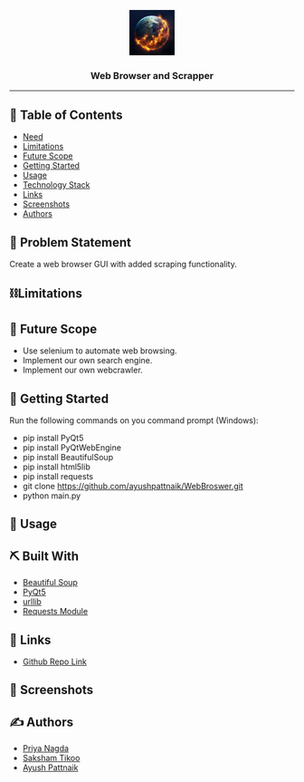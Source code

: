 <p align="center">
  <a href="" rel="noopener">
 <img width="80" alt="readme" src="logo.jpg">
</a>
</p>

<h3 align="center"> Web Browser and Scrapper 
    <br> 
</h3>

---

## 📝 Table of Contents

- [Need](#problem_statement)
- [Limitations](#limitations)
- [Future Scope](#future_scope)
- [Getting Started](#getting_started)
- [Usage](#usage)
- [Technology Stack](#tech_stack)
- [Links](#links)
- [Screenshots](#screenshots)
- [Authors](#authors)

## 🧐 Problem Statement <a name = "problem_statement"></a>
Create a web browser GUI with added scraping functionality.


## ⛓️Limitations <a name = "limitations"></a>



## 🚀 Future Scope <a name = "future_scope"></a>
 - Use selenium to automate web browsing.
 - Implement our own search engine.
 - Implement our own webcrawler.


## 🏁 Getting Started <a name = "getting_started"></a>
Run the following commands on you command prompt (Windows):
- pip install PyQt5
- pip install PyQtWebEngine
- pip install BeautifulSoup
- pip install html5lib
- pip install requests
- git clone https://github.com/ayushpattnaik/WebBroswer.git
- python main.py

## 🎈 Usage <a name="usage"></a>



## ⛏️ Built With <a name = "tech_stack"></a>

- [Beautiful Soup](https://pypi.org/project/beautifulsoup4/) 
- [PyQt5](https://pypi.org/project/PyQt5/) 
- [urllib](https://docs.python.org/3/library/urllib.html) 
- [Requests Module](https://pypi.org/project/requests/)

## 🔗 Links <a name = "links"></a>

- [Github Repo Link](https://github.com/ayushpattnaik/WebBroswer)

## 🤳 Screenshots <a name = "screenshots"></a>



## ✍️ Authors <a name = "authors"></a>

- [Priya Nagda](https://github.com/pri1311)
- [Saksham Tikoo](https://github.com/tikoosaksham)
- [Ayush Pattnaik](https://github.com/ayushpattnaik)


